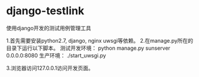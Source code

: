 # django-testlink
使用django开发的测试用例管理工具

1.首先需要安装python2.7, django, nginx uwsgi等依赖。
2.在manage.py所在的目录下运行以下脚本。
测试开发环境：
python manage.py sunserver 0.0.0.0:8080
生产环境：
./start_uwsgi.py

3.浏览器访问127.0.0.1访问开发页面。


